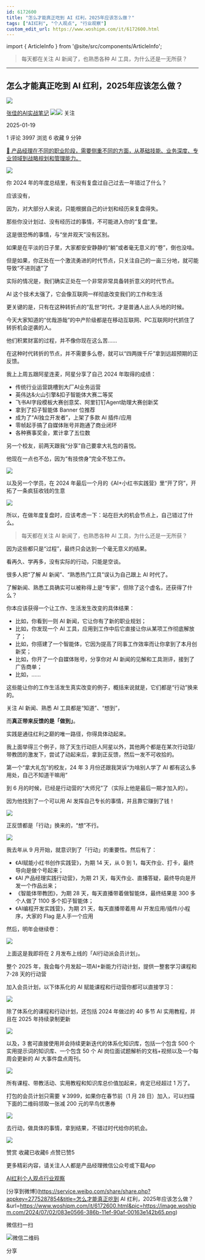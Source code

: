 ```yaml
---
id: 6172600
title: "怎么才能真正吃到 AI 红利，2025年应该怎么做？"
tags: ["AI红利", "个人观点", "行业观察"]
custom_edit_url: https://www.woshipm.com/it/6172600.html
---
```

import { ArticleInfo } from '@site/src/components/ArticleInfo';

<ArticleInfo
    author="张佳的AI实战笔记"
    authorLink="https://www.woshipm.com/u/117955"
    published="2025-01-19"
    views={3997}
    comments={1}
    collects={6}
/>

> 每天都在关注 AI 新闻了，也熟悉各种 AI 工具，为什么还是一无所获？

---

## 怎么才能真正吃到 AI 红利，2025年应该怎么做？

[![](https://static.woshipm.com/view/woshipm_api_def_20230810123538_9460.png?imageView2/1/w/72/h/72/q/100)](https://www.woshipm.com/u/117955)

[张佳的AI实战笔记](https://www.woshipm.com/u/117955) ![](https://static.woshipm.com/tag/1121_1@2x.png)![](https://static.woshipm.com/tag/1301_1@2x.png) 关注

2025-01-19

1 评论 3997 浏览 6 收藏 9 分钟

[🔗 产品经理在不同的职业阶段，需要侧重不同的方面，从基础技能、业务深度、专业领域到战略规划和管理能力。](https://ke.qidianla.com/courses/90pm)

![](https://image.woshipm.com/2024/07/02/083e0566-386b-11ef-90af-00163e142b65.png)

你 2024 年的年度总结里，有没有复盘过自己过去一年错过了什么？

应该没有，

因为，对大部分人来说，只能根据自己的计划和经历来复盘得失。

那些你没计划过、没有经历过的事情，不可能进入你的“复盘”里。

这是很恐怖的事情，与“坐井观天”没有区别。

如果是在平淡的日子里，大家都安安静静的“躺”或者毫无意义的“卷”，倒也没啥。

但是如果，你正处在一个激流勇进的时代节点，只关注自己的一亩三分地，就可能导致“不进则退”了

实际的情况是，我们确实正处在一个非常非常具备转折意义的时代节点。

AI 这个技术太强了，它会像互联网一样彻底改变我们的工作和生活

更关键的是，只有在这种转折点的“乱世”时代，才是普通人出人头地的时候。

今天大家知道的“优哉游哉”的中产阶级都是在移动互联网、PC互联网时代抓住了转折机会逆袭的人。

他们积累财富的过程，并不像你现在这么苦……

在这种时代转折的节点，并不需要多么卷，就可以“四两拨千斤”拿到远超预期的正反馈。

我上上周五跟阿星连麦，阿星分享了自己 2024 年取得的成绩：

*   传统行业运营跳槽到大厂AI业务运营
*   英伟达&火山引擎&扣子智能体大赛二等奖
*   飞书AI字段模板大赛创意奖、阿里钉钉Agent助理大赛创新奖
*   拿到了扣子智能体 Banner 位推荐
*   成为了“AI独立开发者”，上架了多款 AI 插件/应用
*   零帧起手搞了自媒体账号并跑通了商业闭环
*   各种赛事奖金，累计拿了五位数

另一个校友，前两天跟我“分享”自己要拿大礼包的喜悦。

他现在一点也不怂，因为“有技傍身”完全不愁工作。

![](https://image.woshipm.com/wp-files/2025/01/UB0uiuqVYJgDgJwSBOIc.png)

以及另一个学员，在 2024 年最后一个月的《AI+小红书实践营》里“开了窍”，开拓了一条疯狂收钱的生意

![](https://image.woshipm.com/wp-files/2025/01/C0qORxfyPveY94FIi9Tf.png)

所以，在做年度复盘时，应该考虑一下：站在巨大的机会节点上，自己错过了什么。

> 每天都在关注 AI 新闻了，也熟悉各种 AI 工具，为什么还是一无所获？

因为这些都只是“过程”，最终只会达到一个毫无意义的结果。

看再久、学再多，没有实际的行动，只能是空谈。

很多人把“了解 AI 新闻”、“熟悉热门工具”误认为自己跟上 AI 时代了。

了解新闻、熟悉工具确实可以被称得上是“专家”，但除了这个虚名，还获得了什么？

你本应该获得一个让工作、生活发生改变的具体结果：

*   比如，你看到一则 AI 新闻，它让你有了新的职业规划；
*   比如，你发现一个 AI 工具，应用到工作中后它直接让你从某项工作彻底解放了；
*   比如，你搭建了一个智能体，它因为提高了同事工作效率而让你拿到了本月创新奖；
*   比如，你开了一个自媒体账号，分享你对 AI 新闻的见解和工具测评，接到了广告商单；
*   比如，……

这些能让你的工作生活发生真实改变的例子，概括来说就是，它们都是“行动”换来的。

关注 AI 新闻、熟悉 AI 工具都是“知道”、“想到”，

而**真正带来反馈的是「做到」**。

实践是通往红利之巅的唯一路径，你得具体动起来。

我上面举得三个例子，除了天生行动巨人阿星以外，其他两个都是在某次行动营/带教团的激发下，尝试了动起来后，拿到正反馈，然后一发不可收拾的。

第一个“拿大礼包”的校友，24 年 3 月份还跟我哭诉“为啥别人学了 AI 都有这么多用处，自己不知道干嘛用”

到 6 月的时候，已经是行动营的“大师兄”了（实际上他是最后一期才加入的）。

因为他找到了一个可以用 AI 发挥自己专长的事情，并且靠它赚到了钱！

![](https://image.woshipm.com/wp-files/2025/01/5jsNIG3UTQtKKYS4WcF3.png)

正反馈都是「行动」换来的，“想”不行。

![](https://image.woshipm.com/wp-files/2025/01/kXCxi40wZS9xi5lrqCDB.png)

我去年从 9 月开始，就意识到了「行动」的重要性。然后有了：

*   《AI赋能小红书创作实践营》，为期 14 天，从 0 到 1，每天作业、打卡，最终导向是做个号起来；
*   《AI 产品经理实践行动营》，为期 21 天，每天作业、直播答疑，最终导向是开发一个作品出来；
*   《智能体带教团》，为期 28 天，每天直播带着做智能体，最终结果是 300 多个人做了 1100 多个扣子智能体；
*   《AI编程开发实践营》，为期 21 天，每天直播带着用 AI 开发应用/插件/小程序，大家的 Flag 是人手一个应用

然后，明年会继续卷：

![](https://image.woshipm.com/wp-files/2025/01/yYnpKGsgCsDxZYQkUZHI.png)

上面这是我即将在 2 月发布上线的「AI行动派会员计划」。

整个 2025 年，我会每个月发起一项AI+新能力行动计划，提供一整套学习课程和 7-28 天的行动营

加入会员计划，以下体系化的 AI 赋能课程和行动营你都可以直接学习：

![](https://image.woshipm.com/wp-files/2025/01/7E0OjzsJuWGwdHriZkXd.png)

除了体系化的课程和行动计划，还包括 2024 年做过的 40 多节 AI 实用教程，并且在 2025 年持续录制更新

![](https://image.woshipm.com/wp-files/2025/01/6N574XnIhX78hygfqEC0.png)

以及，3 套可直接使用并会持续更新迭代的体系化知识库，包括一个包含 500 个实用提示词的知识库、一个包含 50 个 AI 岗位面试题解析的文档+视频以及一个每周会更新的 AI 大事件盘点周刊。

![](https://image.woshipm.com/wp-files/2025/01/yhPhcWsRvcMiSon3v3Jm.png)

所有课程、带教活动、实用教程和知识库总价值加起来，肯定已经超过 1 万了。

打包的会员计划只需要 ￥3999，如果你在春节前（1 月 28 日）加入，可以扫描下面的二维码领取一张减 200 元的早鸟优惠券

![](https://image.woshipm.com/wp-files/2025/01/hBkOGzmkzaLjkmUZujEy.png)

去行动，做具体的事情，拿到结果，不错过时代给你的机会。

![](https://image.woshipm.com/wp-files/2025/01/O2KXckQSeOMgOp9DqsI6.png)

赞赏 收藏已收藏6 点赞已赞5

更多精彩内容，请关注人人都是产品经理微信公众号或下载App

[AI红利](https://www.woshipm.com/tag/ai%e7%ba%a2%e5%88%a9)[个人观点](https://www.woshipm.com/tag/%e4%b8%aa%e4%ba%ba%e8%a7%82%e7%82%b9)[行业观察](https://www.woshipm.com/tag/%e8%a1%8c%e4%b8%9a%e8%a7%82%e5%af%9f)

[分享到微博](https://service.weibo.com/share/share.php?appkey=2775287854&title=怎么才能真正吃到 AI 红利，2025年应该怎么做？&url=https://www.woshipm.com/it/6172600.html&pic=https://image.woshipm.com/2024/07/02/083e0566-386b-11ef-90af-00163e142b65.png)

微信扫一扫

![微信二维码](https://api.pwmqr.com/qrcode/create/?url=https://www.woshipm.com/it/6172600.html)

分享